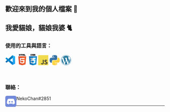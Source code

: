 ## 歡迎來到我的個人檔案 👋

## 我愛貓娘，貓娘我婆 🐈

### 使用的工具與語言：

<a href="https://code.visualstudio.com/" title="Visual Studio Code"><img src="icons/vscode.png" /></a>
<a href="https://en.wikipedia.org/wiki/HTML5" title="HTML5"><img width="35px" src="icons/html5.png" /></a>
<a href="https://en.wikipedia.org/wiki/CSS" title="CSS3"><img width="25px" src="icons/css3.png" /></a>
<a href="https://en.wikipedia.org/wiki/JavaScript" title="JavaScript"><img src="icons/javascript.png" /></a>
<a href="https://www.python.org/" title="Python"><img src="icons/python.png" /></a>
<a href="https://wordpress.org/" title="WordPress"><img src="icons/wordpress.png" /></a>

<br />

### 聯絡：

<img align="left" width="35px" src="icons/discord.png" /> NekoChan#2851

---
